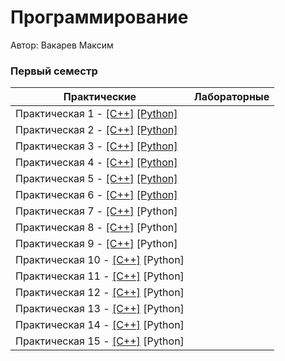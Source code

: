 # Программирование

Автор: Вакарев Максим

### Первый семестр

| Практические | Лабораторные |
| ------------ | ------------ |
| Практическая 1 - [[C++]](./Practice/01/C++/) [[Python]](./Practice/01/Python/) |  |
| Практическая 2 - [[C++]](./Practice/02/C++/) [[Python]](./Practice/02/Python/) |  |
| Практическая 3 - [[C++]](./Practice/03/C++/) [[Python]](./Practice/03/Python/) |  |
| Практическая 4 - [[C++]](./Practice/04/C++/) [[Python]](./Practice/04/Python/) |  |
| Практическая 5 - [[C++]](./Practice/05/C++/) [[Python]](./Practice/05/Python/) |  |
| Практическая 6 - [[C++]](./Practice/06/C++/) [[Python]](./Practice/06/Python/) |  |
| Практическая 7 - [[C++]](./Practice/07/C++/) [Python] |  |
| Практическая 8 - [[C++]](./Practice/08/C++/) [Python] |  |
| Практическая 9 - [[C++]](./Practice/09/C++/) [Python] |  |
| Практическая 10 - [[C++]](./Practice/10/C++/) [Python] |  |
| Практическая 11 - [[C++]](./Practice/11/C++/) [Python] |  |
| Практическая 12 - [[C++]](./Practice/12/C++/) [Python] |  |
| Практическая 13 - [[C++]](./Practice/13/C++/) [Python] |  |
| Практическая 14 - [[C++]](./Practice/14/C++/) [Python] |  |
| Практическая 15 - [[C++]](./Practice/15/C++/) [Python] |  |

